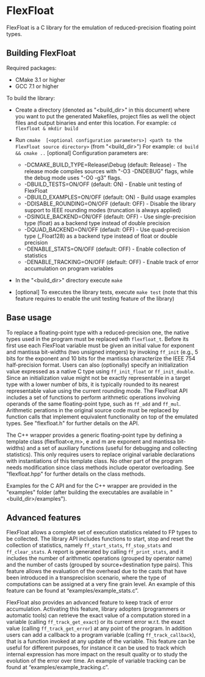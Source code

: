 # FlexFloat

FlexFloat is a C library for the emulation of reduced-precision floating point types.

## Building FlexFloat

Required packages:
* CMake 3.1 or higher
* GCC 7.1 or higher

To build the library:
* Create a directory (denoted as "&lt;build_dir&gt;" in this document) where you want to put the generated Makefiles, project files as well the object files and output binaries and enter this location.
  For example: `cd flexfloat & mkdir build`

* Run `cmake  [<optional configuration parameters>] <path to the FlexFloat source directory>` (from "&lt;build_dir&gt;")
  For example: `cd build && cmake ..`
  [optional] Configuration parameters are:
  * -DCMAKE_BUILD_TYPE=Release\Debug (default: Release) - The release mode compiles sources with "-O3 -DNDEBUG" flags, while the debug mode uses "-O0 -g3" flags.
  * -DBUILD_TESTS=ON/OFF (default: ON) - Enable unit testing of FlexFloat
  * -DBUILD_EXAMPLES=ON/OFF (default: ON) - Build usage examples
  * -DDISABLE_ROUNDING=ON/OFF (default: OFF) - Disable the library support to IEEE rounding modes (truncation is always applied)
  * -DSINGLE_BACKEND=ON/OFF (default: OFF) - Use single-precision type (float) as a backend type instead of double precision
  * -DQUAD_BACKEND=ON/OFF (default: OFF) - Use quad-precision type (_Float128) as a backend type instead of float or double precision
  * -DENABLE_STATS=ON/OFF (default: OFF) - Enable collection of statistics
  * -DENABLE_TRACKING=ON/OFF (default: OFF) - Enable track of error accumulation on program variables

* In the "&lt;build_dir&gt;"  directory execute `make`

* [optional] To executes the library tests, execute `make test` (note that this feature requires to enable the unit testing feature of the library)

## Base usage

To replace a floating-point type with a reduced-precision one, the native types used in the program must be replaced with `flexfloat_t`.
Before its first use each FlexFloat variable must be given an initial value for exponent and mantissa bit-widths (two unsigned integers) by invoking `ff_init` (e.g., 5 bits for the exponent and 10 bits for the mantissa characterize the IEEE 754 half-precision format.
Users can also (optionally) specify an initialization value expressed as a native C type using `ff_init_float` or `ff_init_double`.
Since an initialization value might not be exactly representable in a target type with a lower number of bits, it is typically rounded to its nearest representable value using the current rounding mode.
The FlexFloat API includes a set of functions to perform arithmetic operations involving operands of the same floating-point type, such as `ff_add` and `ff_mul`.
Arithmetic perations in the original source code must be replaced by function calls that implement equivalent functionality on top of the
emulated types.
See "flexfloat.h" for further details on the API.

The C++ wrapper provides a generic floating-point type by defining a template class (flexfloat&lt;e,m&gt;, e and m are exponent and mantissa bit-widths) and a set of auxiliary functions (useful for debugging and collecting statistics). This only requires users to replace original variable declarations with instantiations of this template class. No other part of the program needs modification since class methods include operator overloading.
See "flexfloat.hpp" for further details on the class methods.

Examples for the C API and for the C++ wrapper are provided in the "examples" folder (after building the executables are available in "&lt;build_dir&gt;/examples").

## Advanced features

FlexFloat allows a complete set of execution statistics related to FP types to be collected. The library API includes functions to start, stop and reset the collection of statistics, namely `ff_start_stats`, `ff_stop_stats` and `ff_clear_stats`. A report is generated by calling `ff_print_stats`, and it includes the number of arithmetic operations (grouped by operator name) and the number of casts (grouped by source+destination type pairs). This feature allows the evaluation of the overhead due to the casts that have been introduced in a transprecision scenario, where the type of computations can be assigned at a very fine grain level. An example of this feature can be found at “examples/example_stats.c”.

FlexFloat also provides an advanced feature to keep track of error accumulation. Activating this feature, library adopters (programmers or automatic tools) can retrieve the exact value of a computation stored in a variable (calling `ff_track_get_exact`) or its current error w.r.t. the exact value (calling `ff_track_get_error`) at any point of the program. In addition users can add a callback to a program variable (calling `ff_track_callback`), that is a function invoked at any update of the variable. This feature can be useful for different purposes, for instance it can be used to track which internal expression has more impact on the result quality or to study the evolution of the error over time. An example of variable tracking can be found at “examples/example_tracking.c”.
